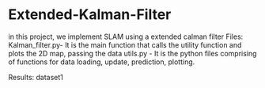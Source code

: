 # Extended-Kalman-Filter
in this project, we implement SLAM using a extended calman filter
Files:
Kalman_filter.py- It is the main function that calls the utility function and plots the 2D map, passing the data
utils.py - It is the python files comprising of functions for data loading, update, prediction, plotting.

Results:
dataset1
